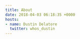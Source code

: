 ```yaml
---
title: About
date: 2018-04-03 06:18:35 +0000
hosts:
- name: Dustin Delatore
  twitter: whos_dustin
---
```


